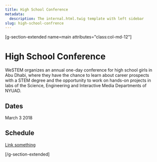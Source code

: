 ```yaml
---
title: High School Conference
metadata:
  description: The internal.html.twig template with left sidebar
slug: high-school-confrence
---
```


[g-section-extended name=main attributes="class:col-md-12"]
# High School Conference

WeSTEM organizes an annual one-day conference for high school girls in Abu Dhabi, where they have the chance to learn about career prospects with a STEM degree and the opportunity to work on hands-on projects in labs of the Science, Engineering and Interactive Media Departments of NYUAD.

## Dates

March 3 2018

## Schedule

[Link something](https//github.com)






[/g-section-extended]
